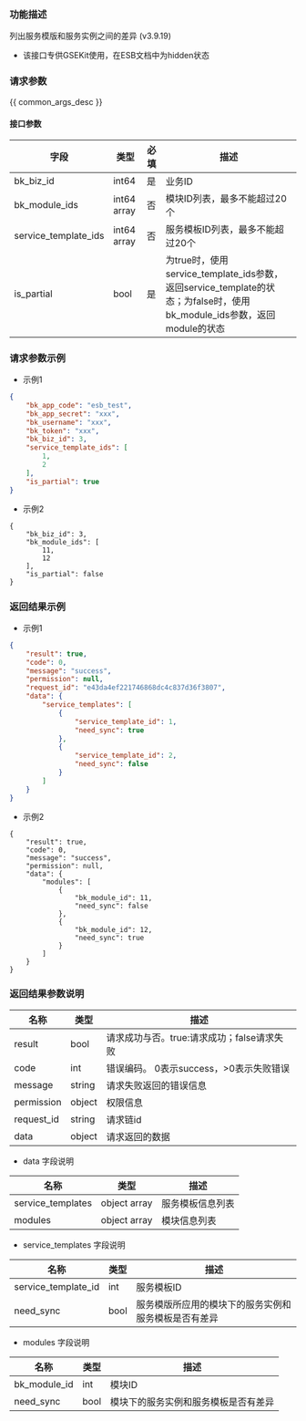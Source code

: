 ### 功能描述

列出服务模版和服务实例之间的差异 (v3.9.19)

- 该接口专供GSEKit使用，在ESB文档中为hidden状态

### 请求参数

{{ common_args_desc }}

#### 接口参数

|字段|类型|必填|描述|
|---|---|---|---|
| bk_biz_id  | int64       | 是      | 业务ID |
|bk_module_ids|int64 array|否|模块ID列表，最多不能超过20个|
|service_template_ids|int64 array|否|服务模板ID列表，最多不能超过20个|
|is_partial|bool|是|为true时，使用service_template_ids参数，返回service_template的状态；为false时，使用bk_module_ids参数，返回module的状态|


### 请求参数示例

- 示例1
``` json
{
    "bk_app_code": "esb_test",
    "bk_app_secret": "xxx",
    "bk_username": "xxx",
    "bk_token": "xxx",
    "bk_biz_id": 3,
    "service_template_ids": [
        1,
        2
    ],
    "is_partial": true
}
```
- 示例2
```
{
    "bk_biz_id": 3,
    "bk_module_ids": [
        11,
        12
    ],
    "is_partial": false
}
```

### 返回结果示例
- 示例1
``` json
{
    "result": true,
    "code": 0,
    "message": "success",
    "permission": null,
    "request_id": "e43da4ef221746868dc4c837d36f3807",
    "data": {
        "service_templates": [
            {
                "service_template_id": 1,
                "need_sync": true
            },
            {
                "service_template_id": 2,
                "need_sync": false
            }
        ]
    }
}
```
- 示例2
```
{
    "result": true,
    "code": 0,
    "message": "success",
    "permission": null,
    "data": {
        "modules": [
            {
                "bk_module_id": 11,
                "need_sync": false
            },
            {
                "bk_module_id": 12,
                "need_sync": true
            }
        ]
    }
}
```

### 返回结果参数说明

| 名称  | 类型  | 描述 |
|---|---|--- |
| result | bool | 请求成功与否。true:请求成功；false请求失败 |
| code | int | 错误编码。 0表示success，>0表示失败错误 |
| message | string | 请求失败返回的错误信息 |
| permission    | object | 权限信息    |
| request_id    | string | 请求链id    |
| data | object | 请求返回的数据 |

- data 字段说明

| 名称  | 类型  | 描述 |
|---|---|--- |
|service_templates|object array|服务模板信息列表|
|modules|object array|模块信息列表|

- service_templates 字段说明

| 名称  | 类型  | 描述 |
|---|---|--- |
|service_template_id|int|服务模板ID|
|need_sync|bool|服务模版所应用的模块下的服务实例和服务模板是否有差异|

- modules 字段说明

| 名称  | 类型  | 描述 |
|---|---|--- |
|bk_module_id|int|模块ID|
|need_sync|bool|模块下的服务实例和服务模板是否有差异|
